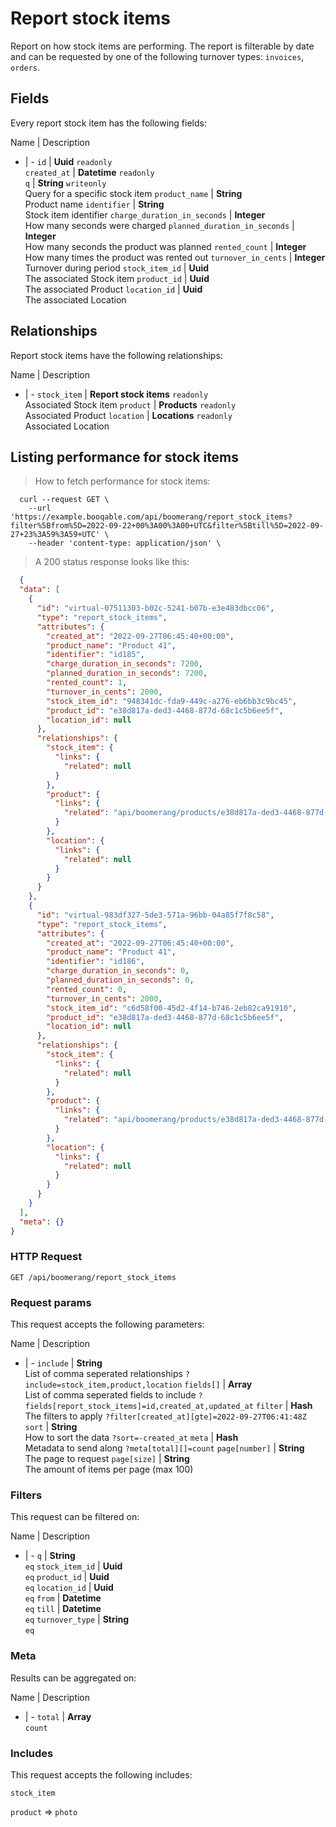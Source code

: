 # Report stock items

Report on how stock items are performing. The report is filterable by date and can be requested by one of the following turnover types: `invoices`, `orders`.

## Fields
Every report stock item has the following fields:

Name | Description
- | -
`id` | **Uuid** `readonly`<br>
`created_at` | **Datetime** `readonly`<br>
`q` | **String** `writeonly`<br>Query for a specific stock item
`product_name` | **String** <br>Product name
`identifier` | **String** <br>Stock item identifier
`charge_duration_in_seconds` | **Integer** <br>How many seconds were charged
`planned_duration_in_seconds` | **Integer** <br>How many seconds the product was planned
`rented_count` | **Integer** <br>How many times the product was rented out
`turnover_in_cents` | **Integer** <br>Turnover during period
`stock_item_id` | **Uuid** <br>The associated Stock item
`product_id` | **Uuid** <br>The associated Product
`location_id` | **Uuid** <br>The associated Location


## Relationships
Report stock items have the following relationships:

Name | Description
- | -
`stock_item` | **Report stock items** `readonly`<br>Associated Stock item
`product` | **Products** `readonly`<br>Associated Product
`location` | **Locations** `readonly`<br>Associated Location


## Listing performance for stock items



> How to fetch performance for stock items:

```shell
  curl --request GET \
    --url 'https://example.booqable.com/api/boomerang/report_stock_items?filter%5Bfrom%5D=2022-09-22+00%3A00%3A00+UTC&filter%5Btill%5D=2022-09-27+23%3A59%3A59+UTC' \
    --header 'content-type: application/json' \
```

> A 200 status response looks like this:

```json
  {
  "data": [
    {
      "id": "virtual-07511303-b02c-5241-b07b-e3e483dbcc06",
      "type": "report_stock_items",
      "attributes": {
        "created_at": "2022-09-27T06:45:40+00:00",
        "product_name": "Product 41",
        "identifier": "id185",
        "charge_duration_in_seconds": 7200,
        "planned_duration_in_seconds": 7200,
        "rented_count": 1,
        "turnover_in_cents": 2000,
        "stock_item_id": "948341dc-fda9-449c-a276-eb6bb3c9bc45",
        "product_id": "e38d817a-ded3-4468-877d-68c1c5b6ee5f",
        "location_id": null
      },
      "relationships": {
        "stock_item": {
          "links": {
            "related": null
          }
        },
        "product": {
          "links": {
            "related": "api/boomerang/products/e38d817a-ded3-4468-877d-68c1c5b6ee5f"
          }
        },
        "location": {
          "links": {
            "related": null
          }
        }
      }
    },
    {
      "id": "virtual-983df327-5de3-571a-96bb-04a85f7f8c58",
      "type": "report_stock_items",
      "attributes": {
        "created_at": "2022-09-27T06:45:40+00:00",
        "product_name": "Product 41",
        "identifier": "id186",
        "charge_duration_in_seconds": 0,
        "planned_duration_in_seconds": 0,
        "rented_count": 0,
        "turnover_in_cents": 2000,
        "stock_item_id": "c6d58f00-45d2-4f14-b746-2eb82ca91910",
        "product_id": "e38d817a-ded3-4468-877d-68c1c5b6ee5f",
        "location_id": null
      },
      "relationships": {
        "stock_item": {
          "links": {
            "related": null
          }
        },
        "product": {
          "links": {
            "related": "api/boomerang/products/e38d817a-ded3-4468-877d-68c1c5b6ee5f"
          }
        },
        "location": {
          "links": {
            "related": null
          }
        }
      }
    }
  ],
  "meta": {}
}
```

### HTTP Request

`GET /api/boomerang/report_stock_items`

### Request params

This request accepts the following parameters:

Name | Description
- | -
`include` | **String** <br>List of comma seperated relationships `?include=stock_item,product,location`
`fields[]` | **Array** <br>List of comma seperated fields to include `?fields[report_stock_items]=id,created_at,updated_at`
`filter` | **Hash** <br>The filters to apply `?filter[created_at][gte]=2022-09-27T06:41:48Z`
`sort` | **String** <br>How to sort the data `?sort=-created_at`
`meta` | **Hash** <br>Metadata to send along `?meta[total][]=count`
`page[number]` | **String** <br>The page to request
`page[size]` | **String** <br>The amount of items per page (max 100)


### Filters

This request can be filtered on:

Name | Description
- | -
`q` | **String** <br>`eq`
`stock_item_id` | **Uuid** <br>`eq`
`product_id` | **Uuid** <br>`eq`
`location_id` | **Uuid** <br>`eq`
`from` | **Datetime** <br>`eq`
`till` | **Datetime** <br>`eq`
`turnover_type` | **String** <br>`eq`


### Meta

Results can be aggregated on:

Name | Description
- | -
`total` | **Array** <br>`count`


### Includes

This request accepts the following includes:

`stock_item`


`product` => 
`photo`







